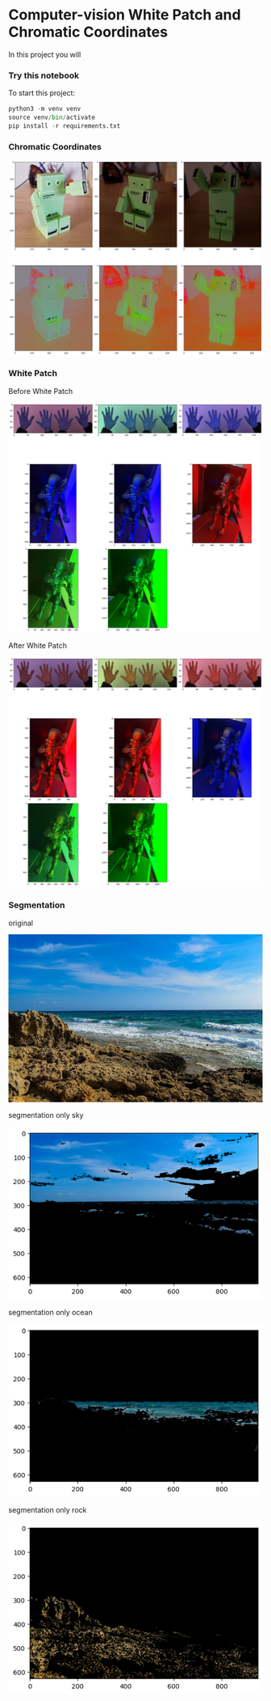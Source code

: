 # Computer-vision White Patch and Chromatic Coordinates

In this project you will 

### Try this notebook

To start this project:

```python
python3 -m venv venv
source venv/bin/activate
pip install -r requirements.txt
```
### Chromatic Coordinates

![Chromatic-Coordinates](original_chrom.png)

### White Patch

Before White Patch

![bWhite-Patch](original_lighteffect.png)

After White Patch


![White-Patch](after_whitepatch.png)

### Segmentation

original


![Segmentation](segmentacion.png)

segmentation only sky


![Segmentation01](img_sky.png)

segmentation only ocean


![Segmentation02](img_ocean.png)

segmentation only rock


![Segmentation03](img_rock.png)
